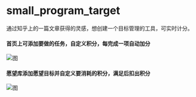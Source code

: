 # small_program_target
通过知乎上的一篇文章获得的灵感，想创建一个目标管理的工具，可实时计分。

#### 首页上可添加要做的任务，自定义积分，每完成一项自动加分

![图](http://osid8ypmk.bkt.clouddn.com/small_program/show_index.jpg)

#### 愿望库添加愿望目标并自定义要消耗的积分，满足后扣出积分

![图](http://osid8ypmk.bkt.clouddn.com/small_program/show_index.jpg)

